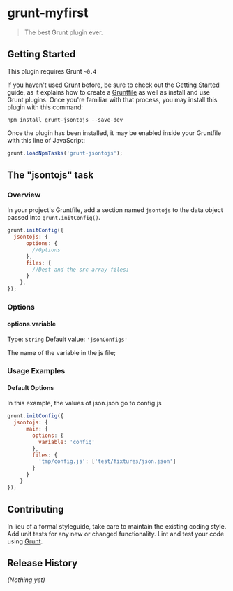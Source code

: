 # grunt-myfirst

> The best Grunt plugin ever.

## Getting Started
This plugin requires Grunt `~0.4`

If you haven't used [Grunt](http://gruntjs.com/) before, be sure to check out the [Getting Started](http://gruntjs.com/getting-started) guide, as it explains how to create a [Gruntfile](http://gruntjs.com/sample-gruntfile) as well as install and use Grunt plugins. Once you're familiar with that process, you may install this plugin with this command:

```shell
npm install grunt-jsontojs --save-dev
```

Once the plugin has been installed, it may be enabled inside your Gruntfile with this line of JavaScript:

```js
grunt.loadNpmTasks('grunt-jsontojs');
```

## The "jsontojs" task

### Overview
In your project's Gruntfile, add a section named `jsontojs` to the data object passed into `grunt.initConfig()`.

```js
grunt.initConfig({
  jsontojs: {
      options: {
        //Options
      },
      files: {
        //Dest and the src array files;
      }
    },
});
```

### Options

#### options.variable
Type: `String`
Default value: `'jsonConfigs'`

The name of the variable in the js file;

### Usage Examples

#### Default Options
In this example, the values of json.json go to config.js

```js
grunt.initConfig({
  jsontojs: {
      main: {
        options: {
          variable: 'config'
        },
        files: {
          'tmp/config.js': ['test/fixtures/json.json']
        }
      }
    }
});
```

## Contributing
In lieu of a formal styleguide, take care to maintain the existing coding style. Add unit tests for any new or changed functionality. Lint and test your code using [Grunt](http://gruntjs.com/).

## Release History
_(Nothing yet)_
